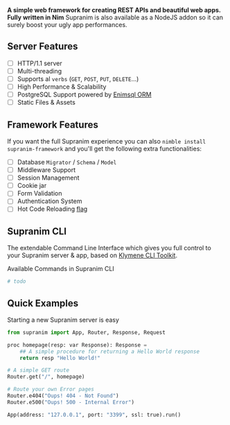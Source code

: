 **A simple web framework for creating REST APIs and beautiful web apps. Fully written in Nim**
Supranim is also available as a NodeJS addon so it can surely boost your ugly app performances.

## Server Features
- [ ] HTTP/1.1 server
- [ ] Multi-threading 
- [ ] Supports al `verbs` (`GET`, `POST`, `PUT`, `DELETE`...)
- [ ] High Performance & Scalability
- [ ] PostgreSQL Support powered by [Enimsql ORM](https://github.com/georgelemon/enimsql)
- [ ] Static Files & Assets

## Framework Features
If you want the full Supranim experience you can also `nimble install supranim-framework` and you'll get the following extra functionalities:
- [ ] Database `Migrator` / `Schema` / `Model`
- [ ] Middleware Support
- [ ] Session Management
- [ ] Cookie jar
- [ ] Form Validation
- [ ] Authentication System
- [ ] Hot Code Reloading [flag](https://nim-lang.github.io/Nim/hcr.html)

## Supranim CLI
The extendable Command Line Interface which gives you full control to your Supranim server & app, based on [Klymene CLI Toolkit](https://github.com/georgelemon/klymene).

Available Commands in Supranim CLI
```bash
# todo
```


## Quick Examples
Starting a new Supranim server is easy
```python
from supranim import App, Router, Response, Request

proc homepage(resp: var Response): Response =
    ## A simple procedure for returning a Hello World response
    return resp "Hello World!"

# A simple GET route
Router.get("/", homepage)

# Route your own Error pages
Router.e404("Oups! 404 - Not Found")
Router.e500("Oups! 500 - Internal Error")

App(address: "127.0.0.1", port: "3399", ssl: true).run()

```
